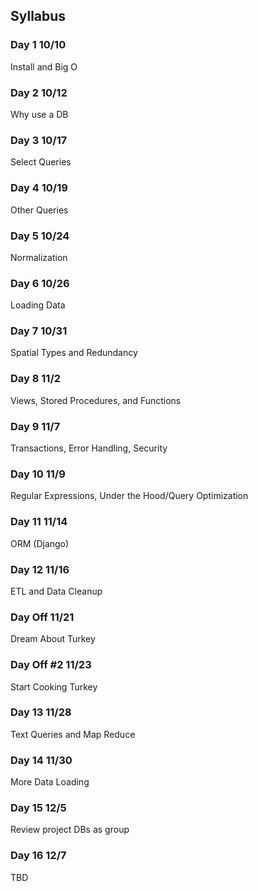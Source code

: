 ## Syllabus
### Day 1 10/10
Install and Big O
### Day 2 10/12
Why use a DB
### Day 3 10/17
Select Queries
### Day 4 10/19
Other Queries
### Day 5 10/24
Normalization
### Day 6 10/26
Loading Data
### Day 7 10/31
Spatial Types and Redundancy
### Day 8 11/2
Views, Stored Procedures, and Functions
### Day 9 11/7
Transactions, Error Handling, Security
### Day 10 11/9
Regular Expressions, Under the Hood/Query Optimization
### Day 11 11/14
ORM (Django)
### Day 12 11/16
ETL and Data Cleanup
### Day Off 11/21
Dream About Turkey
### Day Off #2 11/23
Start Cooking Turkey
### Day 13 11/28
Text Queries and Map Reduce
### Day 14 11/30
More Data Loading
### Day 15 12/5
Review project DBs as group
### Day 16 12/7
TBD
